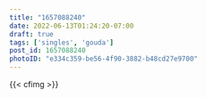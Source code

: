 ```yaml
---
title: "1657088240"
date: 2022-06-13T01:24:20-07:00
draft: true
tags: ['singles', 'gouda']
post_id: 1657088240
photoID: "e334c359-be56-4f90-3882-b48cd27e9700"
---
```

{{< cfimg >}}